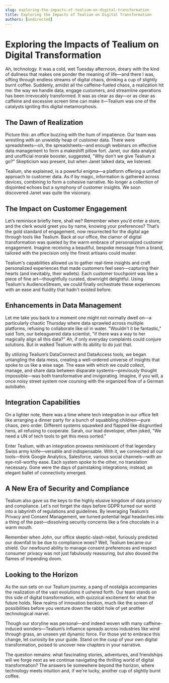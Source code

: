 ```yaml
---
slug: exploring-the-impacts-of-tealium-on-digital-transformation
title: Exploring the Impacts of Tealium on Digital Transformation
authors: [undirected]
---
```



# Exploring the Impacts of Tealium on Digital Transformation

Ah, technology. It was a cold, wet Tuesday afternoon, dreary with the kind of dullness that makes one ponder the meaning of life—and there I was, sifting through endless streams of digital chaos, drinking a cup of slightly burnt coffee. Suddenly, amidst all the caffeine-fueled chaos, a realization hit me: the way we handle data, engage customers, and streamline operations has been irrevocably transformed. It was as clear as day—or as clear as caffeine and excessive screen time can make it—Tealium was one of the catalysts igniting this digital metamorphosis.

## The Dawn of Realization

Picture this: an office buzzing with the hum of impatience. Our team was wrestling with an unwieldy heap of customer data. There were spreadsheets—oh, the spreadsheets—and enough webinars on effective data management to form a makeshift pillow fort. Janet, our data analyst and unofficial morale booster, suggested, "Why don't we give Tealium a go?" Skepticism was present, but when Janet talked data, we listened.

Tealium, she explained, is a powerful enigma—a platform offering a unified approach to customer data. As if by magic, information is gathered across devices, combining to form a cohesive narrative. No longer a collection of disjointed echoes but a symphony of customer insights. We soon discovered Janet was quite the visionary.

## The Impact on Customer Engagement

Let’s reminisce briefly here, shall we? Remember when you’d enter a store, and the clerk would greet you by name, knowing your preferences? That’s the gold standard of engagement, now resurrected for the digital age through tools like Tealium. Back at our office, the clamor of digital transformation was quieted by the warm embrace of personalized customer engagement. Imagine receiving a beautiful, bespoke message from a brand, tailored with the precision only the finest artisans could muster.

Tealium's capabilities allowed us to gather real-time insights and craft personalized experiences that made customers feel seen—capturing their hearts (and inevitably, their wallets). Each customer touchpoint was like a piece of fine art—thoughtfully curated, downright delightful. Using Tealium's AudienceStream, we could finally orchestrate these experiences with an ease and fluidity that hadn't existed before.

## Enhancements in Data Management

Let me take you back to a moment one might not normally dwell on—a particularly chaotic Thursday where data sprawled across multiple platforms, refusing to collaborate like oil in water. "Wouldn't it be fantastic," said Tom, our beleaguered data scientist, "if there was a way to her magically align all this data?" Ah, if only everyday complaints could conjure solutions. But in walked Tealium with its ability to do just that.

By utilizing Tealium’s DataConnect and DataAccess tools, we began untangling the data mess, creating a well-ordered universe of insights that spoke to us like a wise sage. The ease with which we could collect, manage, and share data between disparate systems—previously thought impossible—was both transformative and invigorating. Imagine, if you will, a once noisy street system now coursing with the organized flow of a German autobahn.

## Integration Capabilities

On a lighter note, there was a time where tech integration in our office felt like arranging a dinner party for a bunch of squabbling children—pure chaos, zero order. Different systems squawked and flapped like disgruntled hens, all refusing to cooperate. Sarah, our lead developer, often joked, "We need a UN of tech tools to get this mess sorted."

Enter Tealium, with an integration prowess reminiscent of that legendary Swiss army knife—versatile and indispensable. With it, we connected all our tools—think Google Analytics, Salesforce, various social channels—with an eye-roll-worthy ease. Each system spoke to the other, no translation necessary. Gone were the days of painstaking integrations; instead, an elegant ballet of connectivity emerged.

## A New Era of Security and Compliance

Tealium also gave us the keys to the highly elusive kingdom of data privacy and compliance. Let's not forget the days before GDPR turned our world into a labyrinth of regulations and guidelines. By leveraging Tealium’s Privacy and Consent Management, we turned potential legal headaches into a thing of the past—dissolving security concerns like a fine chocolate in a warm mouth.

Remember when John, our office skeptic-slash-rebel, furiously predicted our downfall to be due to compliance woes? Well, Tealium became our shield. Our newfound ability to manage consent preferences and respect consumer privacy was not just fabulously reassuring, but also doused the flames of impending doom.

## Looking to the Horizon

As the sun sets on our Tealium journey, a pang of nostalgia accompanies the realization of the vast evolutions it ushered forth. Our team stands on this side of digital transformation, with quizzical excitement for what the future holds. New realms of innovation beckon, much like the screen of possibilities before you venture down the rabbit hole of yet another technological marvel.

Though our storyline was personal—and indeed woven with many caffeine-induced wonders—Tealium’s influence spreads across industries like wind through grass, an unseen yet dynamic force. For those yet to embrace this change, let curiosity be your guide. Stand on the cusp of your own digital transformation, poised to uncover new chapters in your narrative.

The question remains: what fascinating stories, adventures, and friendships will we forge next as we continue navigating the thrilling world of digital transformation? The answers lie somewhere beyond the horizon, where technology meets intuition and, if we're lucky, another cup of slightly burnt coffee.